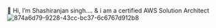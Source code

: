 👋 Hi, I’m Shashiranjan singh....
& i am a certified AWS Solution Architect
![874a6d79-9228-43cc-bc37-6c6767d912b8](https://github.com/user-attachments/assets/f436d132-eb47-4cb5-b4f7-7decf048872a)



